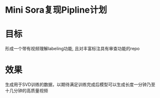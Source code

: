 # Mini Sora复现Pipline计划

# 目标
形成一个带有视频理解labeling功能, 且对丰富标注具有审查功能的repo
 
# 效果
生成用于SVD训练的数据，以期待满足训练完成后模型可以生成长度一分钟乃至十几分钟的高质量视频
